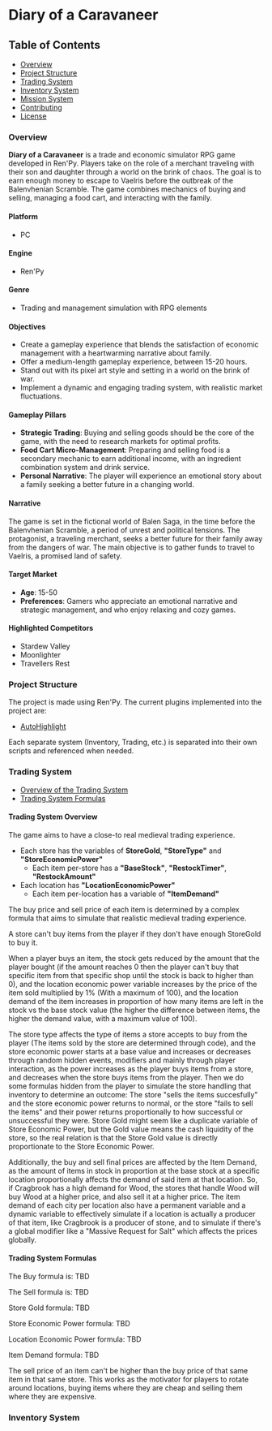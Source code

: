 # Diary of a Caravaneer

## Table of Contents
- [Overview](#overview)
- [Project Structure](#project-structure)
- [Trading System](#trading-system)
- [Inventory System](#inventory-system)
- [Mission System](#mission-system)
- [Contributing](#contributing)
- [License](#license)

### Overview

**Diary of a Caravaneer** is a trade and economic simulator RPG game developed in Ren'Py. Players take on the role of a merchant traveling with their son and daughter through a world on the brink of chaos. The goal is to earn enough money to escape to Vaelris before the outbreak of the Balenvhenian Scramble. The game combines mechanics of buying and selling, managing a food cart, and interacting with the family.

#### Platform
- PC

#### Engine
- Ren'Py

#### Genre
- Trading and management simulation with RPG elements

#### Objectives
- Create a gameplay experience that blends the satisfaction of economic management with a heartwarming narrative about family.
- Offer a medium-length gameplay experience, between 15-20 hours.
- Stand out with its pixel art style and setting in a world on the brink of war.
- Implement a dynamic and engaging trading system, with realistic market fluctuations.

#### Gameplay Pillars
- **Strategic Trading**: Buying and selling goods should be the core of the game, with the need to research markets for optimal profits.
- **Food Cart Micro-Management**: Preparing and selling food is a secondary mechanic to earn additional income, with an ingredient combination system and drink service.
- **Personal Narrative**: The player will experience an emotional story about a family seeking a better future in a changing world.

#### Narrative
The game is set in the fictional world of Balen Saga, in the time before the Balenvhenian Scramble, a period of unrest and political tensions. The protagonist, a traveling merchant, seeks a better future for their family away from the dangers of war. The main objective is to gather funds to travel to Vaelris, a promised land of safety.

#### Target Market
- **Age**: 15-50
- **Preferences**: Gamers who appreciate an emotional narrative and strategic management, and who enjoy relaxing and cozy games.

#### Highlighted Competitors
- Stardew Valley
- Moonlighter
- Travellers Rest


### Project Structure

The project is made using Ren'Py. The current plugins implemented into the project are:
- [AutoHighlight](https://wattson.itch.io/renpy-auto-highlight)

Each separate system (Inventory, Trading, etc.) is separated into their own scripts and referenced when needed. 

### Trading System

- [Overview of the Trading System](#trading-system-overview)
- [Trading System Formulas](#trading-system-formulas)

#### Trading System Overview

The game aims to have a close-to real medieval trading experience. 

- Each store has the variables of **StoreGold**, **"StoreType"** and **"StoreEconomicPower"**
  - Each item per-store has a **"BaseStock"**, **"RestockTimer"**, **"RestockAmount"**
- Each location has **"LocationEconomicPower"**
  - Each item per-location has a variable of **"ItemDemand"** 
 
The buy price and sell price of each item is determined by a complex formula that aims to simulate that realistic medieval trading experience. 

A store can't buy items from the player if they don't have enough StoreGold to buy it.

When a player buys an item, the stock gets reduced by the amount that the player bought (if the amount reaches 0 then the player can't buy that specific item from that specific shop until the stock is back to higher than 0), and the location economic power variable increases by the price of the item sold multiplied by 1% (With a maximum of 100), and the location demand of the item increases in proportion of how many items are left in the stock vs the base stock value (the higher the difference between items, the higher the demand value, with a maximum value of 100). 

The store type affects the type of items a store accepts to buy from the player (The items sold by the store are determined through code), and the store economic power starts at a base value and increases or decreases through random hidden events, modifiers and mainly through player interaction, as the power increases as the player buys items from a store, and decreases when the store buys items from the player. Then we do some formulas hidden from the player to simulate the store handling that inventory to determine an outcome: The store "sells the items succesfully" and the store economic power returns to normal, or the store "fails to sell the items" and their power returns proportionally to how successful or unsuccessful they were. Store Gold might seem like a duplicate variable of Store Economic Power, but the Gold value means the cash liquidity of the store, so the real relation is that the Store Gold value is directly proportionate to the Store Economic Power. 

Additionally, the buy and sell final prices are affected by the Item Demand, as the amount of items in stock in proportion at the base stock at a specific location proportionally affects the demand of said item at that location. So, if Cragbrook has a high demand for Wood, the stores that handle Wood will buy Wood at a higher price, and also sell it at a higher price. The item demand of each city per location also have a permanent variable and a dynamic variable to effectively simulate if a location is actually a producer of that item, like Cragbrook is a producer of stone, and to simulate if there's a global modifier like a "Massive Request for Salt" which affects the prices globally.

#### Trading System Formulas

The Buy formula is: TBD

The Sell formula is: TBD

Store Gold formula: TBD

Store Economic Power formula: TBD

Location Economic Power formula: TBD

Item Demand formula: TBD


The sell price of an item can't be higher than the buy price of that same item in that same store. This works as the motivator for players to rotate around locations, buying items where they are cheap and selling them where they are expensive. 


### Inventory System




